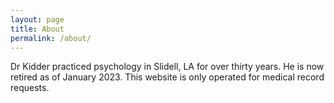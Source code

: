 ```yaml
---
layout: page
title: About
permalink: /about/
---
```


Dr Kidder practiced psychology in Slidell, LA for over thirty years. He is now retired as of January 2023. This website is only operated for medical record requests.


